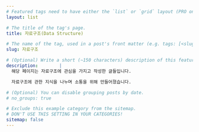 ```yaml
---
# Featured tags need to have either the `list` or `grid` layout (PRO only).
layout: list

# The title of the tag's page.
title: 자료구조(Data Structure)

# The name of the tag, used in a post's front matter (e.g. tags: [<slug>]).
slug: 자료구조

# (Optional) Write a short (~150 characters) description of this featured tag.
description:        |
  해당 페이지는 자료구조에 관심을 가지고 작성한 글들입니다. 

  자료구조에 관한 지식을 나누며 소통을 위해 만들어졌습니다.

# (Optional) You can disable grouping posts by date.
# no_groups: true

# Exclude this example category from the sitemap.
# DON'T USE THIS SETTING IN YOUR CATEGORIES!
sitemap: false
---
```

